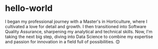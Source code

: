 # hello-world
I began my professional journey with a Master's in Horticulture, where I cultivated a love for detail and growth. I then transitioned into Software Quality Assurance, sharpening my analytical and technical skills. Now, I'm taking the next big step, diving into Data Science to combine my expertise and passion for innovation in a field full of possibilities. 😊
